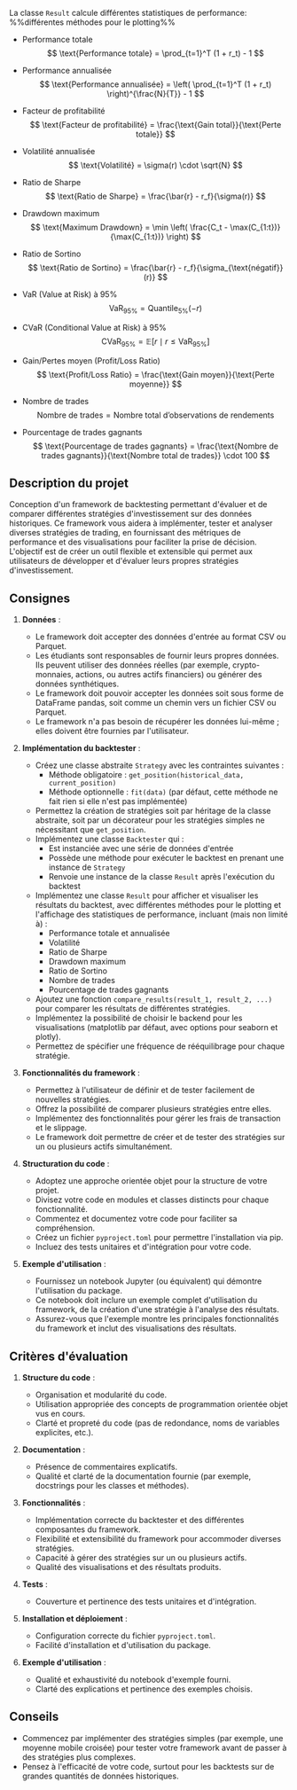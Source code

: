 
La classe `Result` calcule différentes statistiques de performance: %%différentes méthodes pour le plotting%%
- Performance totale
$$
\text{Performance totale} = \prod_{t=1}^T (1 + r_t) - 1
$$

- Performance annualisée
$$
\text{Performance annualisée} = \left( \prod_{t=1}^T (1 + r_t) \right)^{\frac{N}{T}} - 1
$$

- Facteur de profitabilité
$$
\text{Facteur de profitabilité} = \frac{\text{Gain total}}{\text{Perte totale}}
$$

- Volatilité annualisée
$$
\text{Volatilité} = \sigma(r) \cdot \sqrt{N}
$$

- Ratio de Sharpe
$$
\text{Ratio de Sharpe} = \frac{\bar{r} - r_f}{\sigma(r)}
$$

- Drawdown maximum
$$
\text{Maximum Drawdown} = \min \left( \frac{C_t - \max(C_{1:t})}{\max(C_{1:t})} \right)
$$

- Ratio de Sortino
$$
\text{Ratio de Sortino} = \frac{\bar{r} - r_f}{\sigma_{\text{négatif}}(r)}
$$

- VaR (Value at Risk) à 95%
$$
\text{VaR}_{95\%} = \text{Quantile}_{5\%}(-r)
$$

- CVaR (Conditional Value at Risk) à 95%
$$
\text{CVaR}_{95\%} = \mathbb{E}[r \mid r \leq \text{VaR}_{95\%}]
$$

- Gain/Pertes moyen (Profit/Loss Ratio)
$$
\text{Profit/Loss Ratio} = \frac{\text{Gain moyen}}{\text{Perte moyenne}}
$$

- Nombre de trades
$$
\text{Nombre de trades} = \text{Nombre total d’observations de rendements}
$$

- Pourcentage de trades gagnants
$$
\text{Pourcentage de trades gagnants} = \frac{\text{Nombre de trades gagnants}}{\text{Nombre total de trades}} \cdot 100
$$




## Description du projet

Conception d'un framework de backtesting permettant d'évaluer et de comparer différentes stratégies d'investissement sur des données historiques. Ce framework vous aidera à implémenter, tester et analyser diverses stratégies de trading, en fournissant des métriques de performance et des visualisations pour faciliter la prise de décision. L'objectif est de créer un outil flexible et extensible qui permet aux utilisateurs de développer et d'évaluer leurs propres stratégies d'investissement.

## Consignes

1. **Données** :
   - Le framework doit accepter des données d'entrée au format CSV ou Parquet.
   - Les étudiants sont responsables de fournir leurs propres données. Ils peuvent utiliser des données réelles (par exemple, crypto-monnaies, actions, ou autres actifs financiers) ou générer des données synthétiques.
   - Le framework doit pouvoir accepter les données soit sous forme de DataFrame pandas, soit comme un chemin vers un fichier CSV ou Parquet.
   - Le framework n'a pas besoin de récupérer les données lui-même ; elles doivent être fournies par l'utilisateur.

2. **Implémentation du backtester** :
   - Créez une classe abstraite `Strategy` avec les contraintes suivantes :
     - Méthode obligatoire : `get_position(historical_data, current_position)`
     - Méthode optionnelle : `fit(data)` (par défaut, cette méthode ne fait rien si elle n'est pas implémentée)
   - Permettez la création de stratégies soit par héritage de la classe abstraite, soit par un décorateur pour les stratégies simples ne nécessitant que `get_position`.
   - Implémentez une classe `Backtester` qui :
     - Est instanciée avec une série de données d'entrée
     - Possède une méthode pour exécuter le backtest en prenant une instance de `Strategy`
     - Renvoie une instance de la classe `Result` après l'exécution du backtest
   - Implémentez une classe `Result` pour afficher et visualiser les résultats du backtest, avec différentes méthodes pour le plotting et l'affichage des statistiques de performance, incluant (mais non limité à) :
     - Performance totale et annualisée
     - Volatilité
     - Ratio de Sharpe
     - Drawdown maximum
     - Ratio de Sortino
     - Nombre de trades
     - Pourcentage de trades gagnants
   - Ajoutez une fonction `compare_results(result_1, result_2, ...)` pour comparer les résultats de différentes stratégies.
   - Implémentez la possibilité de choisir le backend pour les visualisations (matplotlib par défaut, avec options pour seaborn et plotly).
   - Permettez de spécifier une fréquence de rééquilibrage pour chaque stratégie.

3. **Fonctionnalités du framework** :
   - Permettez à l'utilisateur de définir et de tester facilement de nouvelles stratégies.
   - Offrez la possibilité de comparer plusieurs stratégies entre elles.
   - Implémentez des fonctionnalités pour gérer les frais de transaction et le slippage.
   - Le framework doit permettre de créer et de tester des stratégies sur un ou plusieurs actifs simultanément.

4. **Structuration du code** :
   - Adoptez une approche orientée objet pour la structure de votre projet.
   - Divisez votre code en modules et classes distincts pour chaque fonctionnalité.
   - Commentez et documentez votre code pour faciliter sa compréhension.
   - Créez un fichier `pyproject.toml` pour permettre l'installation via pip.
   - Incluez des tests unitaires et d'intégration pour votre code.

5. **Exemple d'utilisation** :
   - Fournissez un notebook Jupyter (ou équivalent) qui démontre l'utilisation du package.
   - Ce notebook doit inclure un exemple complet d'utilisation du framework, de la création d'une stratégie à l'analyse des résultats.
   - Assurez-vous que l'exemple montre les principales fonctionnalités du framework et inclut des visualisations des résultats.

## Critères d'évaluation

1. **Structure du code** :
   - Organisation et modularité du code.
   - Utilisation appropriée des concepts de programmation orientée objet vus en cours.
   - Clarté et propreté du code (pas de redondance, noms de variables explicites, etc.).

2. **Documentation** :
   - Présence de commentaires explicatifs.
   - Qualité et clarté de la documentation fournie (par exemple, docstrings pour les classes et méthodes).

3. **Fonctionnalités** :
   - Implémentation correcte du backtester et des différentes composantes du framework.
   - Flexibilité et extensibilité du framework pour accommoder diverses stratégies.
   - Capacité à gérer des stratégies sur un ou plusieurs actifs.
   - Qualité des visualisations et des résultats produits.

4. **Tests** :
   - Couverture et pertinence des tests unitaires et d'intégration.

5. **Installation et déploiement** :
   - Configuration correcte du fichier `pyproject.toml`.
   - Facilité d'installation et d'utilisation du package.

6. **Exemple d'utilisation** :
   - Qualité et exhaustivité du notebook d'exemple fourni.
   - Clarté des explications et pertinence des exemples choisis.

## Conseils

- Commencez par implémenter des stratégies simples (par exemple, une moyenne mobile croisée) pour tester votre framework avant de passer à des stratégies plus complexes.
- Pensez à l'efficacité de votre code, surtout pour les backtests sur de grandes quantités de données historiques.

